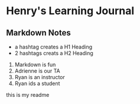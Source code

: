 # Henry's Learning Journal

## Markdown Notes
- a hashtag creates a H1 Heading
- 2 hashtags creats a H2 Heading

1. Markdown is fun
1. Adrienne is our TA
1. Ryan is an instructor
1. Ryan ids a student

this is my readme
